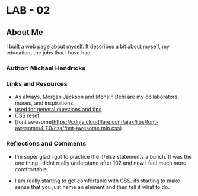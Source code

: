 # LAB - 02

## About Me

I built a web page about myself. It describes a bit about myself, my education, the jobs that i have had.

### Author: Michael Hendricks

### Links and Resources

* As always, Morgan Jackson and Mohsin Behi are my collaborators, muses, and inspirations.
* [used for general questions and tips](w3schools.com)
* [CSS reset](https://meyerweb.com/eric/tools/css/reset/)
* [font awesome]https://cdnjs.cloudflare.com/ajax/libs/font-awesome/4.7.0/css/font-awesome.min.css)

### Reflections and Comments

* I'm super glad i got to practice the if/else statements a bunch. It was the one thing I didnt really understand after 102 and now i feel much more comfrortable.

* I am really starting to get comfortable with CSS. its starting to make sense that you just name an element and then tell it what to do.